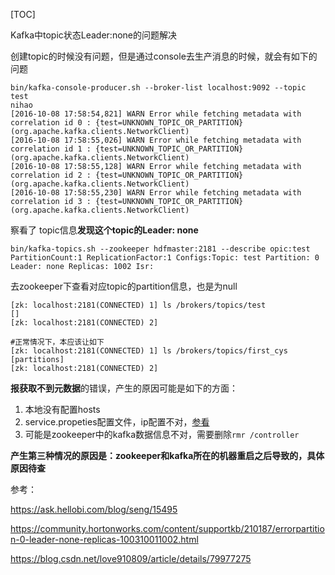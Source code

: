[TOC]



Kafka中topic状态Leader:none的问题解决

创建topic的时候没有问题，但是通过console去生产消息的时候，就会有如下的问题

```shell
bin/kafka-console-producer.sh --broker-list localhost:9092 --topic test
nihao
[2016-10-08 17:58:54,821] WARN Error while fetching metadata with correlation id 0 : {test=UNKNOWN_TOPIC_OR_PARTITION} (org.apache.kafka.clients.NetworkClient)
[2016-10-08 17:58:55,026] WARN Error while fetching metadata with correlation id 1 : {test=UNKNOWN_TOPIC_OR_PARTITION} (org.apache.kafka.clients.NetworkClient)
[2016-10-08 17:58:55,128] WARN Error while fetching metadata with correlation id 2 : {test=UNKNOWN_TOPIC_OR_PARTITION} (org.apache.kafka.clients.NetworkClient)
[2016-10-08 17:58:55,230] WARN Error while fetching metadata with correlation id 3 : {test=UNKNOWN_TOPIC_OR_PARTITION} (org.apache.kafka.clients.NetworkClient)
```

察看了 topic信息**发现这个topic的Leader: none**

```
bin/kafka-topics.sh --zookeeper hdfmaster:2181 --describe opic:test PartitionCount:1 ReplicationFactor:1 Configs:Topic: test Partition: 0 Leader: none Replicas: 1002 Isr: 
```

去zookeeper下查看对应topic的partition信息，也是为null

```shell
[zk: localhost:2181(CONNECTED) 1] ls /brokers/topics/test
[]
[zk: localhost:2181(CONNECTED) 2] 

#正常情况下，本应该让如下
[zk: localhost:2181(CONNECTED) 1] ls /brokers/topics/first_cys
[partitions]
[zk: localhost:2181(CONNECTED) 2]
```



**报获取不到元数据**的错误，产生的原因可能是如下的方面：

1. 本地没有配置hosts
2. service.propeties配置文件，ip配置不对，[参看](https://stackoverflow.com/questions/35788697/leader-not-available-kafka-in-console-producer/36007347)
3. 可能是zookeeper中的kafka数据信息不对，需要删除`rmr /controller`



**产生第三种情况的原因是：zookeeper和kafka所在的机器重启之后导致的，具体原因待查**



参考：

https://ask.hellobi.com/blog/seng/15495

https://community.hortonworks.com/content/supportkb/210187/errorpartition-0-leader-none-replicas-100310011002.html

https://blog.csdn.net/love910809/article/details/79977275